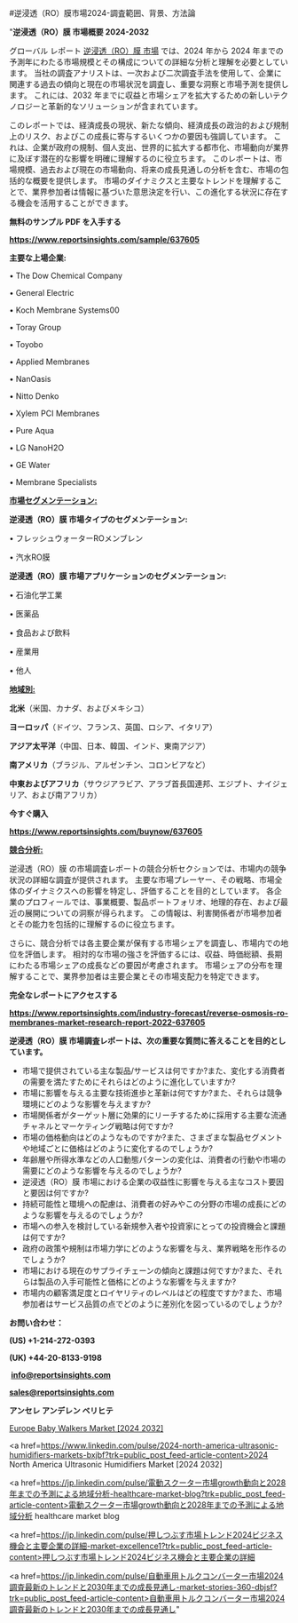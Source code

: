 #逆浸透（RO）膜市場2024-調査範囲、背景、方法論

"<strong>逆浸透（RO）膜 市場概要 2024-2032</strong>

グローバル レポート <a href=https://www.reportsinsights.com/sample/637605>逆浸透（RO）膜 市場</a> では、2024 年から 2024 年までの予測年にわたる市場規模とその構成についての詳細な分析と理解を必要としています。 当社の調査アナリストは、一次および二次調査手法を使用して、企業に関連する過去の傾向と現在の市場状況を調査し、重要な洞察と市場予測を提供します。 これには、2032 年までに収益と市場シェアを拡大​​するための新しいテクノロジーと革新的なソリューションが含まれています。

このレポートでは、経済成長の現状、新たな傾向、経済成長の政治的および規制上のリスク、およびこの成長に寄与するいくつかの要因も強調しています。 これは、企業が政府の規制、個人支出、世界的に拡大する都市化、市場動向が業界に及ぼす潜在的な影響を明確に理解するのに役立ちます。 このレポートは、市場規模、過去および現在の市場動向、将来の成長見通しの分析を含む、市場の包括的な概要を提供します。 市場のダイナミクスと主要なトレンドを理解することで、業界参加者は情報に基づいた意思決定を行い、この進化する状況に存在する機会を活用することができます。

<strong><b>無料のサンプル PDF を入手する</b></strong>

<a href=https://www.reportsinsights.com/sample/637605><strong><u>https://www.reportsinsights.com/sample/637605</u></strong></a>

<strong>主要な上場企業:</strong>

• The Dow Chemical Company

• General Electric

• Koch Membrane Systems00

• Toray Group

• Toyobo

• Applied Membranes

• NanOasis

• Nitto Denko

• Xylem PCI Membranes

• Pure Aqua

• LG NanoH2O

• GE Water

• Membrane Specialists

<strong><u>市場セグメンテーション</u></strong><strong><u>:</u></strong>

<strong>逆浸透（RO）膜 市場タイプのセグメンテーション:</strong>

• フレッシュウォーターROメンブレン

• 汽水RO膜

<strong>逆浸透（RO）膜 市場アプリケーションのセグメンテーション:</strong>

• 石油化学工業

• 医薬品

• 食品および飲料

• 産業用

• 他人

<strong><u>地域別</u></strong><strong><u>:</u></strong>

<strong>北米</strong>（米国、カナダ、およびメキシコ）

<strong>ヨーロッパ</strong>（ドイツ、フランス、英国、ロシア、イタリア）

<strong>アジア太平洋</strong>（中国、日本、韓国、インド、東南アジア）

<strong>南アメリカ</strong>（ブラジル、アルゼンチン、コロンビアなど）

<strong>中東およびアフリカ</strong>（サウジアラビア、アラブ首長国連邦、エジプト、ナイジェリア、および南アフリカ）

<strong>今すぐ購入</strong>

<a href=https://www.reportsinsights.com/buynow/637605><strong><u>https://www.reportsinsights.com/buynow/637605</u></strong></a>

<strong><u>競合分析:</u></strong>

逆浸透（RO）膜 の市場調査レポートの競合分析セクションでは、市場内の競争状況の詳細な調査が提供されます。 主要な市場プレーヤー、その戦略、市場全体のダイナミクスへの影響を特定し、評価することを目的としています。 各企業のプロフィールでは、事業概要、製品ポートフォリオ、地理的存在、および最近の展開についての洞察が得られます。 この情報は、利害関係者が市場参加者とその能力を包括的に理解するのに役立ちます。

さらに、競合分析では各主要企業が保有する市場シェアを調査し、市場内での地位を評価します。 相対的な市場の強さを評価するには、収益、時価総額、長期にわたる市場シェアの成長などの要因が考慮されます。 市場シェアの分布を理解することで、業界参加者は主要企業とその市場支配力を特定できます。

<strong>完全なレポートにアクセスする</strong>

<a href=https://www.reportsinsights.com/industry-forecast/reverse-osmosis-ro-membranes-market-research-report-2022-637605><strong><u><b>https://www.reportsinsights.com/industry-forecast/reverse-osmosis-ro-membranes-market-research-report-2022-637605</b></u></strong></a>

<strong><b>逆浸透（RO）膜 市場調査レポートは、次の重要な質問に答えることを目的としています。</b></strong>
<ul>
  <li>市場で提供されている主な製品/サービスは何ですか?また、変化する消費者の需要を満たすためにそれらはどのように進化していますか?</li>
  <li>市場に影響を与える主要な技術進歩と革新は何ですか?また、それらは競争環境にどのような影響を与えますか?</li>
  <li>市場関係者がターゲット層に効果的にリーチするために採用する主要な流通チャネルとマーケティング戦略は何ですか?</li>
  <li>市場の価格動向はどのようなものですか?また、さまざまな製品セグメントや地域ごとに価格はどのように変化するのでしょうか?</li>
  <li>年齢層や所得水準などの人口動態パターンの変化は、消費者の行動や市場の需要にどのような影響を与えるのでしょうか?</li>
  <li>逆浸透（RO）膜 市場における企業の収益性に影響を与える主なコスト要因と要因は何ですか?</li>
  <li>持続可能性と環境への配慮は、消費者の好みやこの分野の市場の成長にどのような影響を与えるのでしょうか?</li>
  <li>市場への参入を検討している新規参入者や投資家にとっての投資機会と課題は何ですか?</li>
  <li>政府の政策や規制は市場力学にどのような影響を与え、業界戦略を形作るのでしょうか?</li>
  <li>市場における現在のサプライチェーンの傾向と課題は何ですか?また、それらは製品の入手可能性と価格にどのような影響を与えますか?</li>
  <li>市場内の顧客満足度とロイヤリティのレベルはどの程度ですか?また、市場参加者はサービス品質の点でどのように差別化を図っているのでしょうか?</li>
</ul>
<strong>お問い合わせ：</strong>

<strong>(US) +1-214-272-0393</strong>

<strong>(UK) +44-20-8133-9198</strong>

<strong> </strong><a href=info@reportsinsights.com><strong><u>info@reportsinsights.com</u></strong></a>

<a href=sales@reportsinsights.com><strong><u>sales@reportsinsights.com</u></strong></a>

<strong>アンセレ アンデレン ベリヒテ</strong>

<a href=https://www.linkedin.com/pulse/europe-baby-walkers-market-cagr-key-insights-etctc/>Europe Baby Walkers Market [2024 2032]</a>

<a href=https://www.linkedin.com/pulse/2024-north-america-ultrasonic-humidifiers-markets-bxjbf?trk=public_post_feed-article-content>2024 North America Ultrasonic Humidifiers Market [2024 2032]</a>

<a href=https://jp.linkedin.com/pulse/電動スクーター市場growth動向と2028年までの予測による地域分析-healthcare-market-blog?trk=public_post_feed-article-content>電動スクーター市場growth動向と2028年までの予測による地域分析 healthcare market blog</a>

<a href=https://jp.linkedin.com/pulse/押しつぶす市場トレンド2024ビジネス機会と主要企業の詳細-market-excellence1?trk=public_post_feed-article-content>押しつぶす市場トレンド2024ビジネス機会と主要企業の詳細</a>

<a href=https://jp.linkedin.com/pulse/自動車用トルクコンバーター市場2024調査最新のトレンドと2030年までの成長見通し-market-stories-360-dbjsf?trk=public_post_feed-article-content>自動車用トルクコンバーター市場2024調査最新のトレンドと2030年までの成長見通し</a>"
